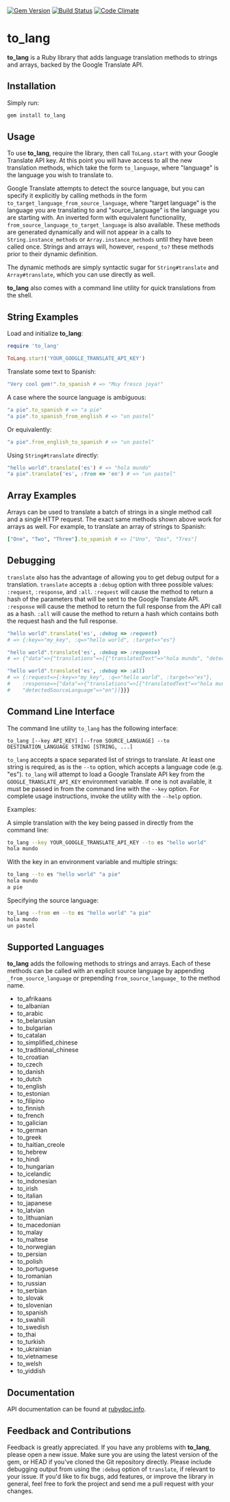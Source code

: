 [![Gem Version](https://badge.fury.io/rb/to_lang.png)](http://badge.fury.io/rb/to_lang)
[![Build Status](https://travis-ci.org/jimmycuadra/to_lang.png?branch=master)](https://travis-ci.org/jimmycuadra/to_lang)
[![Code Climate](https://codeclimate.com/github/jimmycuadra/to_lang.png)](https://codeclimate.com/github/jimmycuadra/to_lang)

# to_lang

**to_lang** is a Ruby library that adds language translation methods to strings and arrays, backed by the Google Translate API.

## Installation

Simply run:

``` bash
gem install to_lang
```

## Usage

To use **to_lang**, require the library, then call `ToLang.start` with your Google Translate API key. At this point you will have access to all the new translation methods, which take the form `to_language`, where "language" is the language you wish to translate to.

Google Translate attempts to detect the source language, but you can specify it explicitly by calling methods in the form `to_target_language_from_source_language`, where "target language" is the language you are translating to and "source_language" is the language you are starting with. An inverted form with equivalent functionality, `from_source_language_to_target_language` is also available. These methods are generated dynamically and will not appear in a calls to `String.instance_methods` or `Array.instance_methods` until they have been called once. Strings and arrays will, however, `respond_to?` these methods prior to their dynamic definition.

The dynamic methods are simply syntactic sugar for `String#translate` and `Array#translate`, which you can use directly as well.

**to_lang** also comes with a command line utility for quick translations from the shell.

## String Examples

Load and initialize **to_lang**:

``` ruby
require 'to_lang'

ToLang.start('YOUR_GOOGLE_TRANSLATE_API_KEY')
```

Translate some text to Spanish:

``` ruby
"Very cool gem!".to_spanish # => "Muy fresco joya!"
```

A case where the source language is ambiguous:

``` ruby
"a pie".to_spanish # => "a pie"
"a pie".to_spanish_from_english # => "un pastel"
```

Or equivalently:

``` ruby
"a pie".from_english_to_spanish # => "un pastel"
```

Using `String#translate` directly:

``` ruby
"hello world".translate('es') # => "hola mundo"
"a pie".translate('es', :from => 'en') # => "un pastel"
```

## Array Examples

Arrays can be used to translate a batch of strings in a single method call and a single HTTP request. The exact same methods shown above work for arrays as well. For example, to translate an array of strings to Spanish:

``` ruby
["One", "Two", "Three"].to_spanish # => ["Uno", "Dos", "Tres"]
```

## Debugging

`translate` also has the advantage of allowing you to get debug output for a translation. `translate` accepts a `:debug` option with three possible values: `:request`, `:response`, and `:all`. `:request` will cause the method to return a hash of the parameters that will be sent to the Google Translate API. `:response` will cause the method to return the full response from the API call as a hash. `:all` will cause the method to return a hash which contains both the request hash and the full response.

``` ruby
"hello world".translate('es', :debug => :request)
# => {:key=>"my_key", :q=>"hello world", :target=>"es"}
```

``` ruby
"hello world".translate('es', :debug => :response)
# => {"data"=>{"translations"=>[{"translatedText"=>"hola mundo", "detectedSourceLanguage"=>"en"}]}}
```

``` ruby
"hello world".translate('es', :debug => :all)
# => {:request=>{:key=>"my_key", :q=>"hello world", :target=>"es"},
#    :response=>{"data"=>{"translations"=>[{"translatedText"=>"hola mundo",
#    "detectedSourceLanguage"=>"en"}]}}}
```

## Command Line Interface

The command line utility `to_lang` has the following interface:

```
to_lang [--key API_KEY] [--from SOURCE_LANGUAGE] --to DESTINATION_LANGUAGE STRING [STRING, ...]
```

`to_lang` accepts a space separated list of strings to translate. At least one string is required, as is the `--to` option, which accepts a language code (e.g. "es"). `to_lang` will attempt to load a Google Translate API key from the `GOOGLE_TRANSLATE_API_KEY` environment variable. If one is not available, it must be passed in from the command line with the `--key` option. For complete usage instructions, invoke the utility with the `--help` option.

Examples:

A simple translation with the key being passed in directly from the command line:

``` bash
to_lang --key YOUR_GOOGLE_TRANSLATE_API_KEY --to es "hello world"
hola mundo
```

With the key in an environment variable and multiple strings:

``` bash
to_lang --to es "hello world" "a pie"
hola mundo
a pie
```

Specifying the source language:

``` bash
to_lang --from en --to es "hello world" "a pie"
hola mundo
un pastel
```

## Supported Languages

**to_lang** adds the following methods to strings and arrays. Each of these methods can be called with an explicit source language by appending `_from_source_language` or prepending `from_source_language_` to the method name.

* to_afrikaans
* to_albanian
* to_arabic
* to_belarusian
* to_bulgarian
* to_catalan
* to_simplified_chinese
* to_traditional_chinese
* to_croatian
* to_czech
* to_danish
* to_dutch
* to_english
* to_estonian
* to_filipino
* to_finnish
* to_french
* to_galician
* to_german
* to_greek
* to_haitian_creole
* to_hebrew
* to_hindi
* to_hungarian
* to_icelandic
* to_indonesian
* to_irish
* to_italian
* to_japanese
* to_latvian
* to_lithuanian
* to_macedonian
* to_malay
* to_maltese
* to_norwegian
* to_persian
* to_polish
* to_portuguese
* to_romanian
* to_russian
* to_serbian
* to_slovak
* to_slovenian
* to_spanish
* to_swahili
* to_swedish
* to_thai
* to_turkish
* to_ukrainian
* to_vietnamese
* to_welsh
* to_yiddish

## Documentation

API documentation can be found at [rubydoc.info](http://rubydoc.info/github/jimmycuadra/to_lang/master/frames).

## Feedback and Contributions

Feedback is greatly appreciated. If you have any problems with **to_lang**, please open a new issue. Make sure you are using the latest version of the gem, or HEAD if you've cloned the Git repository directly. Please include debugging output from using the `:debug` option of `translate`, if relevant to your issue. If you'd like to fix bugs, add features, or improve the library in general, feel free to fork the project and send me a pull request with your changes.

